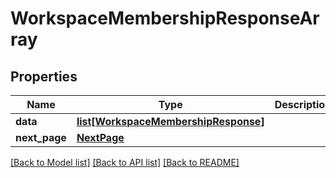 # WorkspaceMembershipResponseArray

## Properties
Name | Type | Description | Notes
------------ | ------------- | ------------- | -------------
**data** | [**list[WorkspaceMembershipResponse]**](WorkspaceMembershipResponse.md) |  | 
**next_page** | [**NextPage**](NextPage.md) |  | [optional] 

[[Back to Model list]](../README.md#documentation-for-models) [[Back to API list]](../README.md#documentation-for-api-endpoints) [[Back to README]](../README.md)

